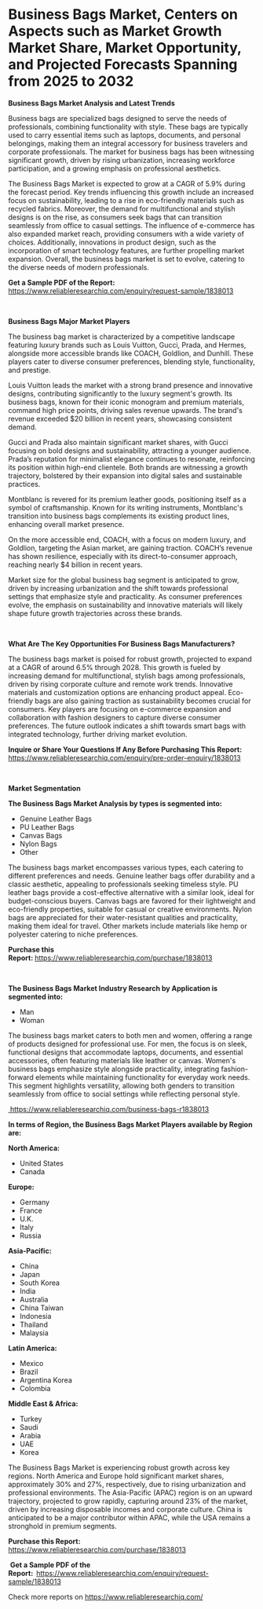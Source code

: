 <p><h1>Business Bags Market, Centers on Aspects such as Market Growth Market Share, Market Opportunity, and Projected Forecasts Spanning from 2025 to 2032</h1></p><p><strong>Business Bags Market Analysis and Latest Trends</strong></p>
<p><p>Business bags are specialized bags designed to serve the needs of professionals, combining functionality with style. These bags are typically used to carry essential items such as laptops, documents, and personal belongings, making them an integral accessory for business travelers and corporate professionals. The market for business bags has been witnessing significant growth, driven by rising urbanization, increasing workforce participation, and a growing emphasis on professional aesthetics. </p><p>The Business Bags Market is expected to grow at a CAGR of 5.9% during the forecast period. Key trends influencing this growth include an increased focus on sustainability, leading to a rise in eco-friendly materials such as recycled fabrics. Moreover, the demand for multifunctional and stylish designs is on the rise, as consumers seek bags that can transition seamlessly from office to casual settings. The influence of e-commerce has also expanded market reach, providing consumers with a wide variety of choices. Additionally, innovations in product design, such as the incorporation of smart technology features, are further propelling market expansion. Overall, the business bags market is set to evolve, catering to the diverse needs of modern professionals.</p></p>
<p><strong>Get a Sample PDF of the Report:&nbsp;</strong> <a href="https://www.reliableresearchiq.com/enquiry/request-sample/1838013?utm_campaign=3071&utm_medium=2&utm_source=Github&utm_content=ia&utm_term=04042025&utm_id=business-bags">https://www.reliableresearchiq.com/enquiry/request-sample/1838013</a></p>
<p>&nbsp;</p>
<p><strong>Business Bags Major Market Players</strong></p>
<p><p>The business bag market is characterized by a competitive landscape featuring luxury brands such as Louis Vuitton, Gucci, Prada, and Hermes, alongside more accessible brands like COACH, Goldlion, and Dunhill. These players cater to diverse consumer preferences, blending style, functionality, and prestige.</p><p>Louis Vuitton leads the market with a strong brand presence and innovative designs, contributing significantly to the luxury segment's growth. Its business bags, known for their iconic monogram and premium materials, command high price points, driving sales revenue upwards. The brand's revenue exceeded $20 billion in recent years, showcasing consistent demand.</p><p>Gucci and Prada also maintain significant market shares, with Gucci focusing on bold designs and sustainability, attracting a younger audience. Prada’s reputation for minimalist elegance continues to resonate, reinforcing its position within high-end clientele. Both brands are witnessing a growth trajectory, bolstered by their expansion into digital sales and sustainable practices.</p><p>Montblanc is revered for its premium leather goods, positioning itself as a symbol of craftsmanship. Known for its writing instruments, Montblanc's transition into business bags complements its existing product lines, enhancing overall market presence.</p><p>On the more accessible end, COACH, with a focus on modern luxury, and Goldlion, targeting the Asian market, are gaining traction. COACH’s revenue has shown resilience, especially with its direct-to-consumer approach, reaching nearly $4 billion in recent years.</p><p>Market size for the global business bag segment is anticipated to grow, driven by increasing urbanization and the shift towards professional settings that emphasize style and practicality. As consumer preferences evolve, the emphasis on sustainability and innovative materials will likely shape future growth trajectories across these brands.</p></p>
<p>&nbsp;</p>
<p><strong>What Are The Key Opportunities For Business Bags Manufacturers?</strong></p>
<p><p>The business bags market is poised for robust growth, projected to expand at a CAGR of around 6.5% through 2028. This growth is fueled by increasing demand for multifunctional, stylish bags among professionals, driven by rising corporate culture and remote work trends. Innovative materials and customization options are enhancing product appeal. Eco-friendly bags are also gaining traction as sustainability becomes crucial for consumers. Key players are focusing on e-commerce expansion and collaboration with fashion designers to capture diverse consumer preferences. The future outlook indicates a shift towards smart bags with integrated technology, further driving market evolution.</p></p>
<p><strong>Inquire or Share Your Questions If Any Before Purchasing This Report:</strong> <a href="https://www.reliableresearchiq.com/enquiry/pre-order-enquiry/1838013?utm_campaign=3071&utm_medium=2&utm_source=Github&utm_content=ia&utm_term=04042025&utm_id=business-bags">https://www.reliableresearchiq.com/enquiry/pre-order-enquiry/1838013</a></p>
<p>&nbsp;</p>
<p><strong>Market Segmentation</strong></p>
<p><strong>The Business Bags Market Analysis by types is segmented into:</strong></p>
<p><ul><li>Genuine Leather Bags</li><li>PU Leather Bags</li><li>Canvas Bags</li><li>Nylon Bags</li><li>Other</li></ul></p>
<p><p>The business bags market encompasses various types, each catering to different preferences and needs. Genuine leather bags offer durability and a classic aesthetic, appealing to professionals seeking timeless style. PU leather bags provide a cost-effective alternative with a similar look, ideal for budget-conscious buyers. Canvas bags are favored for their lightweight and eco-friendly properties, suitable for casual or creative environments. Nylon bags are appreciated for their water-resistant qualities and practicality, making them ideal for travel. Other markets include materials like hemp or polyester catering to niche preferences.</p></p>
<p><strong>Purchase this Report:&nbsp;</strong><a href="https://www.reliableresearchiq.com/purchase/1838013?utm_campaign=3071&utm_medium=2&utm_source=Github&utm_content=ia&utm_term=04042025&utm_id=business-bags">https://www.reliableresearchiq.com/purchase/1838013</a></p>
<p>&nbsp;</p>
<p><strong>The Business Bags Market Industry Research by Application is segmented into:</strong></p>
<p><ul><li>Man</li><li>Woman</li></ul></p>
<p><p>The business bags market caters to both men and women, offering a range of products designed for professional use. For men, the focus is on sleek, functional designs that accommodate laptops, documents, and essential accessories, often featuring materials like leather or canvas. Women's business bags emphasize style alongside practicality, integrating fashion-forward elements while maintaining functionality for everyday work needs. This segment highlights versatility, allowing both genders to transition seamlessly from office to social settings while reflecting personal style.</p></p>
<p><a href="https://www.reliableresearchiq.com/business-bags-r1838013?utm_campaign=3071&utm_medium=2&utm_source=Github&utm_content=ia&utm_term=04042025&utm_id=business-bags">&nbsp;https://www.reliableresearchiq.com/business-bags-r1838013</a></p>
<p><strong>In terms of Region, the Business Bags Market Players available by Region are:</strong></p>
<p>
    <p> <strong> North America: </strong>
        <ul>
            <li>United States</li>
            <li>Canada</li>
        </ul>
        </p> 
    <p> <strong> Europe: </strong>
        <ul>
            <li>Germany</li>
            <li>France</li>
            <li>U.K.</li>
            <li>Italy</li>
            <li>Russia</li>
        </ul>
        </p> 
    <p> <strong> Asia-Pacific: </strong>
        <ul>
            <li>China</li>
            <li>Japan</li>
            <li>South Korea</li>
            <li>India</li>
            <li>Australia</li>
            <li>China Taiwan</li>
            <li>Indonesia</li>
            <li>Thailand</li>
            <li>Malaysia</li>
        </ul>
        </p> 
    <p> <strong> Latin America: </strong>
        <ul>
            <li>Mexico</li>
            <li>Brazil</li>
            <li>Argentina Korea</li>
            <li>Colombia</li>
        </ul>
        </p> 
    <p> <strong> Middle East & Africa: </strong>
        <ul>
            <li>Turkey</li>
            <li>Saudi</li>
            <li>Arabia</li>
            <li>UAE</li>
            <li>Korea</li>
        </ul>
    </p>
    </p>
<p><p>The Business Bags Market is experiencing robust growth across key regions. North America and Europe hold significant market shares, approximately 30% and 27%, respectively, due to rising urbanization and professional environments. The Asia-Pacific (APAC) region is on an upward trajectory, projected to grow rapidly, capturing around 23% of the market, driven by increasing disposable incomes and corporate culture. China is anticipated to be a major contributor within APAC, while the USA remains a stronghold in premium segments.</p></p>
<p><strong>Purchase this Report: </strong><a href="https://www.reliableresearchiq.com/purchase/1838013?utm_campaign=3071&utm_medium=2&utm_source=Github&utm_content=ia&utm_term=04042025&utm_id=business-bags">https://www.reliableresearchiq.com/purchase/1838013</a></p>
<p>&nbsp;<strong>Get a Sample PDF of the Report:&nbsp;&nbsp;</strong><a href="https://www.reliableresearchiq.com/enquiry/request-sample/1838013?utm_campaign=3071&utm_medium=2&utm_source=Github&utm_content=ia&utm_term=04042025&utm_id=business-bags">https://www.reliableresearchiq.com/enquiry/request-sample/1838013</a></p>
<p><strong></strong></p>
<p>Check more reports on <a href="https://www.reliableresearchiq.com/?utm_campaign=3071&utm_medium=2&utm_source=Github&utm_content=ia&utm_term=04042025&utm_id=business-bags">https://www.reliableresearchiq.com/</a></p>
